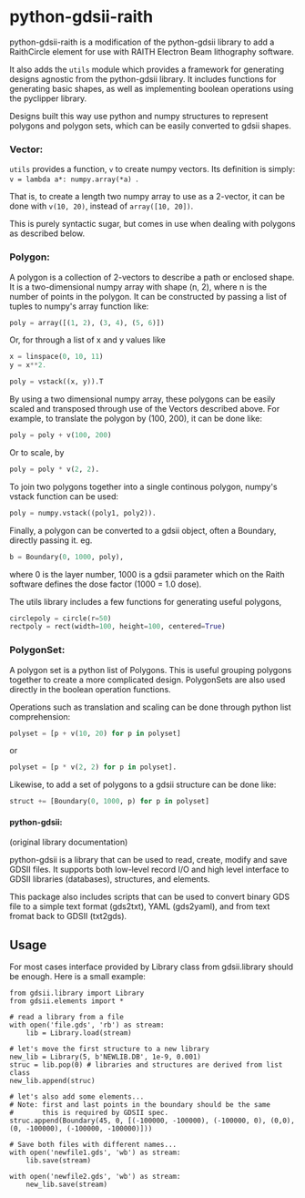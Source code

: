 python-gdsii-raith
==================

python-gdsii-raith is a modification of the python-gdsii library to add a
RaithCircle element for use with RAITH Electron Beam lithography software.

It also adds the `utils` module which provides a framework for generating
designs agnostic from the python-gdsii library.  It includes functions for generating
basic shapes, as well as implementing boolean operations using the pyclipper library.

Designs built this way use python and numpy structures to represent polygons and polygon sets, which
can be easily converted to gdsii shapes.

### Vector:

`utils` provides a function, `v` to create numpy vectors.  Its definition is simply: `v = lambda a*: numpy.array(*a)
`.

That is, to create a length two numpy array to use as a 2-vector, it can be done with `v(10, 20)`, instead of `array([10, 20])`.

This is purely syntactic sugar, but comes in use when dealing with polygons as described below.

### Polygon:

A polygon is a collection of 2-vectors to describe a path or enclosed shape.  It is a two-dimensional numpy array with shape (n, 2), where n is the number of points in the polygon.  It can be constructed by passing a list of tuples to numpy's array function like:

```python
poly = array([(1, 2), (3, 4), (5, 6)])
```

Or, for through a list of x and y values like
```python
x = linspace(0, 10, 11)
y = x**2.

poly = vstack((x, y)).T
```

By using a two dimensional numpy array, these polygons can be easily scaled and transposed through use of the Vectors described above.  For example, to translate the polygon by (100, 200), it can be done like:

```python
poly = poly + v(100, 200)
```

Or to scale, by

```python
poly = poly * v(2, 2).
```

To join two polygons together into a single continous polygon, numpy's vstack function can be used:

```python
poly = numpy.vstack((poly1, poly2)).
```

Finally, a polygon can be converted to a gdsii object, often a Boundary, directly passing it.  eg.

```python
b = Boundary(0, 1000, poly),
```
where 0 is the layer number, 1000 is a gdsii parameter which on the Raith software defines the dose factor (1000 = 1.0 dose).


The utils library includes a few functions for generating useful polygons,

```python
circlepoly = circle(r=50)
rectpoly = rect(width=100, height=100, centered=True)
```
### PolygonSet:

A polygon set is a python list of Polygons.  This is useful grouping polygons together to create a more complicated design.  PolygonSets are also used directly in the boolean operation functions.

Operations such as translation and scaling can be done through python list comprehension:

```python
polyset = [p + v(10, 20) for p in polyset]
```

or


```python
polyset = [p * v(2, 2) for p in polyset].
```

Likewise, to add a set of polygons to a gdsii structure can be done like:

```python
struct += [Boundary(0, 1000, p) for p in polyset]
```


















#### python-gdsii:

(original library documentation)

python-gdsii is a library that can be used to read, create, modify and save
GDSII files. It supports both low-level record I/O and high level interface to
GDSII libraries (databases), structures, and elements.

This package also includes scripts that can be used to convert binary GDS file
to a simple text format (gds2txt), YAML (gds2yaml), and from text fromat
back to GDSII (txt2gds).

Usage
-----

For most cases interface provided by Library class from gdsii.library should be
enough. Here is a small example:

    from gdsii.library import Library
    from gdsii.elements import *

    # read a library from a file
    with open('file.gds', 'rb') as stream:
        lib = Library.load(stream)

    # let's move the first structure to a new library
    new_lib = Library(5, b'NEWLIB.DB', 1e-9, 0.001)
    struc = lib.pop(0) # libraries and structures are derived from list class
    new_lib.append(struc)

    # let's also add some elements...
    # Note: first and last points in the boundary should be the same
    #       this is required by GDSII spec.
    struc.append(Boundary(45, 0, [(-100000, -100000), (-100000, 0), (0,0), (0, -100000), (-100000, -100000)]))

    # Save both files with different names...
    with open('newfile1.gds', 'wb') as stream:
        lib.save(stream)

    with open('newfile2.gds', 'wb') as stream:
        new_lib.save(stream)
